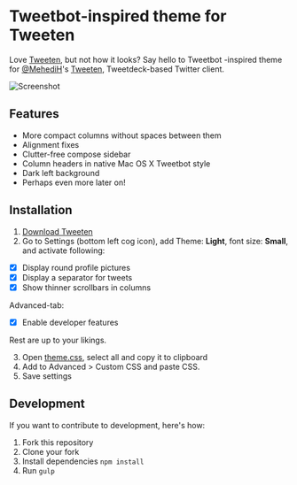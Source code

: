 # Tweetbot-inspired theme for Tweeten

Love [Tweeten](https://github.com/MehediH/Tweeten), but not how it looks? Say hello to Tweetbot -inspired theme for [@MehediH](https://github.com/MehediH)'s [Tweeten](https://github.com/MehediH/Tweeten), Tweetdeck-based Twitter client.

![Screenshot](https://rolle.wtf/tweeten-tweetbot-theme-screenshot.png)

## Features

- More compact columns without spaces between them
- Alignment fixes
- Clutter-free compose sidebar
- Column headers in native Mac OS X Tweetbot style
- Dark left background
- Perhaps even more later on!

## Installation

1. [Download Tweeten](https://github.com/MehediH/Tweeten/releases/)
2. Go to Settings (bottom left cog icon), add Theme: **Light**, font size: **Small**, and activate following:

- [x] Display round profile pictures
- [x] Display a separator for tweets
- [x] Show thinner scrollbars in columns

Advanced-tab:
- [x] Enable developer features

Rest are up to your likings.

3. Open [theme.css](https://raw.githubusercontent.com/ronilaukkarinen/tweeten-tweetbot-theme/master/theme.css), select all and copy it to clipboard
4. Add to Advanced > Custom CSS and paste CSS.
5. Save settings

## Development

If you want to contribute to development, here's how:

1. Fork this repository
2. Clone your fork
3. Install dependencies `npm install`
4. Run `gulp`
